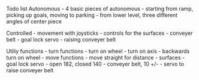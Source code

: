 Todo list
Autonomous
	- 4 basic pieces of autonomous
		- starting from ramp, picking up goals, moving to parking
		- from lower level, three different angles of center piece

Controlled
	- movement with joysticks
	- controls for the surfaces
		- conveyer belt
		- goal lock servo
		- raising conveyer belt

Utiliy functions
	- turn functions
		- turn on wheel
		- turn on axis
		- backwards turn on wheel
	- move functions
		- move straight for distance
	- surfaces
		- goal lock servo
			- open 182, closed 140
		- conveyer belt, 10 +/-
		- servo to raise conveyer belt
